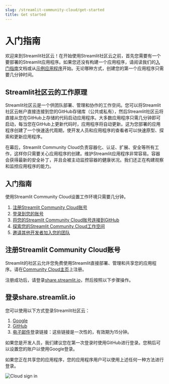 ```yaml
---
slug: /streamlit-community-cloud/get-started
title: Get started
---
```


# 入门指南

欢迎来到Streamlit社区云！在开始使用Streamlit社区云之前，首先您需要有一个要部署的Streamlit应用程序。如果您还没有构建一个应用程序，请阅读我们的[入门指南](/library/get-started)文档或从[示例应用程序](https://streamlit-cloud-example-apps-streamlit-app-sw3u0r.streamlit.app/)开始。无论哪种方式，创建您的第一个应用程序只需要几分钟时间。

## Streamlit社区云的工作原理

Streamlit社区云是一个供团队部署、管理和协作的工作空间。您可以将Streamlit社区云帐户直接连接到您的GitHub存储库（公共或私有），然后Streamlit社区云将直接从您在GitHub上存储的代码启动应用程序。大多数应用程序只需几分钟即可启动，每当您在GitHub上更新代码时，应用程序将自动更新。这为您部署的应用程序创建了一个快速迭代周期，使开发人员和应用程序的查看者可以快速原型、探索和更新应用程序。

<!-- <Tip>

不使用GitHub？我们正在构建对GitLab、Azure DevOps、Bitbucket和其他提供商的支持。[联系我们的企业团队](https://forms.streamlit.io/cloud-sign-up)获取更多详细信息。

</Tip> -->

在幕后，Streamlit Community Cloud负责容器化、认证、扩展、安全等所有工作，这样你只需要关心应用程序的创建。维护Streamlit应用程序非常容易。容器会获得最新的安全补丁，并且会被主动监控容器的健康状况。我们还正在构建观察和监控应用程序的能力。

## 入门指南

使用Streamlit Community Cloud设置工作环境只需要几分钟。

1. [注册Streamlit Community Cloud账号](#sign-up-for-streamlit-cloud)
2. [登录到您的账号](#log-in-to-sharestreamlitio)
3. [将您的Streamlit Community Cloud账号连接到GitHub](#connect-your-github-account)
4. [探索您的Streamlit Community Cloud工作空间](#explore-your-streamlit-cloud-workspace)
5. [邀请其他开发者加入您的团队](#invite-other-developers-to-your-workspace)

## 注册Streamlit Community Cloud账号

Streamlit的社区云允许您免费使用Streamlit直接部署、管理和共享您的应用程序。请在[Community Cloud主页](https://streamlit.io/cloud)上注册。

注册成功后，请登录[share.streamlit.io](https://share.streamlit.io)，然后按照以下步骤操作。

## 登录share.streamlit.io

您可以使用以下方式登录Streamlit社区云：

1. [Google](#sign-in-with-google)
2. [GitHub](#sign-in-with-github)
3. [电子邮件](#使用电子邮件登录)登录链接：这些链接是一次性的，有效期为15分钟。

<!-- 如果您是开发人员，我们建议您在首次登录时使用GitHub。您可以稍后设置您的帐户以使用Google或一个[SSO提供者](/streamlit-community-cloud/get-started/share-your-app/configuring-single-on-sso)进行登录。 -->

如果您是开发人员，我们建议您在第一次登录时使用GitHub进行登录。您稍后可以设置您的账户以使用Google登录。

如果您正在共享您的应用程序，您的应用程序用户可以使用上述任何一种方法进行登录。

<div style={{ maxWidth: '50%', marginBottom: '-2em', marginLeft: '10em' }}>
    <Image alt="Cloud sign in" src="/images/streamlit-community-cloud/cloud-sign-in.png" clean />
</div>

<!-- <Note>

Streamlit Community Cloud提供对所有其他单点登录（SSO）提供商的支持，但您需要在[企业计划](https://forms.streamlit.io/cloud-sign-up)上才能连接SSO。

### 使用Google账号登录

访问[share.streamlit.io](https://share.streamlit.io)，然后点击"Continue with Google"按钮。

![步骤1：点击“Continue with Google”按钮](/images/streamlit-community-cloud/google-signin-1.png)

在下一页上，选择一个帐户进行登录，并输入您的Google帐户凭据。

![Step 2: 输入您的Google帐户凭据](/images/streamlit-community-cloud/google-signin-2.png)

一旦您成功登录Google，您将进入Streamlit社区云工作区！🎈

![您的Streamlit社区云工作区](/images/streamlit-community-cloud/app-workspace.png)

### 使用GitHub登录

访问[share.streamlit.io](https://share.streamlit.io)，然后点击"Continue with GitHub"按钮。

![Step 1: 点击'Continue with GitHub'按钮](/images/streamlit-community-cloud/github-signin-1.png)

在接下来的页面中，输入您的GitHub凭据进行登录。

![Step 2: 输入您的GitHub账户凭据](/images/streamlit-community-cloud/github-signin-2.png)

一旦您登录到GitHub，您将进入Streamlit社区云工作空间！🎈

<Image caption="您的Streamlit社区云工作空间" src="/images/streamlit-community-cloud/app-workspace.png" />

### 使用电子邮件登录

如果您没有SSO，您可以使用您的电子邮件地址登录！访问[share.streamlit.io](https://share.streamlit.io)，输入您用于注册Streamlit社区云的电子邮件地址，并单击“继续使用电子邮件”按钮。

![Step 1: 输入您的电子邮件地址并点击“继续使用电子邮件”](/images/streamlit-community-cloud/email-signin-1.png)

完成后，您将看到一个确认消息（如下所示），要求您检查您的电子邮件。

![Step 2: 在收件箱中查看来自Streamlit的电子邮件](/images/streamlit-community-cloud/email-signin-2.png)

请检查您的收件箱，查找来自Streamlit的邮件，主题为“登录到Streamlit社区云”。点击邮件中的链接以登录到Streamlit。请注意，该链接将在15分钟后过期，并且只能使用一次。

<Image caption="第三步：点击邮件中的链接以登录到Streamlit" src="/images/streamlit-community-cloud/email-signin-3.png" />

一旦您点击了邮件中的链接，您将进入Streamlit社区云工作空间！🎈

![Your Streamlit Community Cloud workspace](/images/streamlit-community-cloud/app-workspace.png)

## 连接您的 GitHub 账户

接下来，您需要授权Streamlit连接到您的GitHub帐户。这将允许Streamlit Community Cloud工作空间直接从您存储在存储库中的应用程序文件中启动应用程序，并且可以检查这些应用程序文件的更新，以便您的应用程序可以自动更新。您将看到两个不同的授权屏幕来给予此访问权限。请在两个屏幕上都点击"授权"。关于GitHub权限的问题？[在此处阅读更多](/streamlit-community-cloud/troubleshooting#github-integration)！

<重要>

您需要在您的存储库中拥有**管理员**权限才能部署应用程序。如果您没有管理员访问权限，请与您的IT团队或经理联系，帮助您设置Streamlit Community Cloud账户，或在[社区论坛](https://discuss.streamlit.io/)上联系我们。

</重要>

<div style={{ marginBottom: '-3em' }}>
    <Flex>
    <Image caption="授权屏幕1" src="/images/streamlit-community-cloud/authorization-1.png" />
    <Image caption="授权界面2" src="/images/streamlit-community-cloud/authorization-2.png" />
    </Flex>
</div>

<Note>

一旦用户被添加到GitHub存储库中，最多需要15分钟才能在云上部署应用程序。如果用户从GitHub存储库中删除，最多需要15分钟才能撤销其对该存储库的应用程序管理权限。

</Note>

## 探索您的Streamlit Community Cloud工作空间

恭喜！您已成功登录并准备好开始了。如果您加入了其他人的工作区，您可能已经在工作区中看到了应用程序。如果没有，那么您需要部署一个应用程序！请查看我们下一节关于如何[部署应用程序](/streamlit-community-cloud/get-started/deploy-an-app)的内容。如果您需要一个要部署的应用程序，请查看我们的[示例应用程序](https://streamlit-cloud-example-apps-streamlit-app-sw3u0r.streamlit.app/)，其中包括机器学习、数据科学和业务用例的应用程序。

![Workspace 1](/images/streamlit-community-cloud/workspace-1.png)

您可能会发现您已经有多个Streamlit Community Cloud工作区。Streamlit Community Cloud会根据相应的GitHub存储库的所有者自动将您的应用程序分组。在右上角，您可以看到您可以访问的工作区。如果您的团队已经启动了应用程序，那么您将在您的工作区中看到这些应用程序。在[这里](/streamlit-community-cloud/get-started/manage-your-app#app-workspaces)了解更多关于工作区的信息。

![Workspace 2](/images/streamlit-community-cloud/workspace-2.png)

## 邀请其他开发者加入您的工作区

邀请其他开发者非常简单，只需邀请他们加入您的GitHub仓库，这样您可以一起进行应用程序的编码，然后让他们登录到[share.streamlit.io](https://share.streamlit.io)。如果您正在团队中工作，可能已经在同一个仓库中，所以跳过步骤1，直接让他们登录到[share.streamlit.io](https://share.streamlit.io)。

Streamlit Community Cloud继承了GitHub的开发者权限，因此当您的团队成员登录时，他们将自动查看您共享的工作区。从那里，您可以一起部署、管理和共享应用程序。

请记住，只要团队中的任何人在GitHub上更新了代码，应用程序也会自动更新给您！